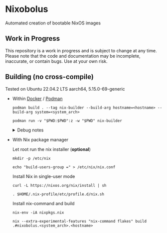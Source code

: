 # Nixobolus
Automated creation of bootable NixOS images

## Work in Progress
This repository is a work in progress and is subject to change at any time. Please note that the code and documentation may be incomplete, inaccurate, or contain bugs. Use at your own risk.

## Building (no cross-compile)
Tested on Ubuntu 22.04.2 LTS aarch64, 5.15.0-69-generic

- Within [Docker](https://docs.docker.com/desktop/install/linux-install/) / [Podman](https://podman.io/getting-started/installation)

    ```
    podman build . --tag nix-builder --build-arg hostname=<hostname> --build-arg system=<system_arch>
    ```

    ```
    podman run -v "$PWD:$PWD":z -w "$PWD" nix-builder
    ```

    <details>
    <summary>Debug notes</summary>

      This error occurs when `programs.fish.enable` is set to `true`
      ...
      building '/nix/store/dgy59sxqj2wq2418f82n14z9cljzjin4-man-cache.drv'...
      error: builder for '/nix/store/dgy59sxqj2wq2418f82n14z9cljzjin4-man-cache.drv' failed with exit code 2
      error: 1 dependencies of derivation '/nix/store/p6lx3x6fxbl7hhch5nnsrxxlcsnw524d-etc-man_db.conf.drv' failed to build
      error: 1 dependencies of derivation '/nix/store/m341zgn4qz0na8pvf3vkv44im3m9i8q0-etc.drv' failed to build
      building '/nix/store/yp47gm038kyizbzl1m8y52jq6brkw0da-system-path.drv'...
      error: 1 dependencies of derivation '/nix/store/31h7aqrpzn2ykbv57xfbyj51zb6pz4fi-nixos-system-ponkila-ephemeral-beta-23.05.20230417.f00994e.drv' failed to build
      error: 1 dependencies of derivation '/nix/store/as1q3nzf9kpxxcsr08n5y4zdsijj80qw-closure-info.drv' failed to build
      error: 1 dependencies of derivation '/nix/store/qzl3krxf1z8viz9z3bxi6h0afhyk4s4y-kexec-boot.drv' failed to build
      error: 1 dependencies of derivation '/nix/store/0ys7pxf0l529gmjpayb9ny37kc68bawf-kexec-tree.drv' failed to build
    </details>

- With Nix package manager

    Let root run the nix installer (**optional**)

    ```
    mkdir -p /etc/nix
    ```

    ```
    echo "build-users-group =" > /etc/nix/nix.conf
    ```

    Install Nix in single-user mode

    ```
    curl -L https://nixos.org/nix/install | sh
    ```

    ```
    . $HOME/.nix-profile/etc/profile.d/nix.sh
    ```

    Install nix-command and build

    ```
    nix-env -iA nixpkgs.nix
    ```

    ```
    nix --extra-experimental-features "nix-command flakes" build .#nixobolus.<system_arch>.<hostname>
    ```
